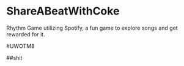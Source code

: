 ShareABeatWithCoke
==================

Rhythm Game utilizing Spotify, a fun game to explore songs and get rewarded for it.

#UWOTM8

##shit
